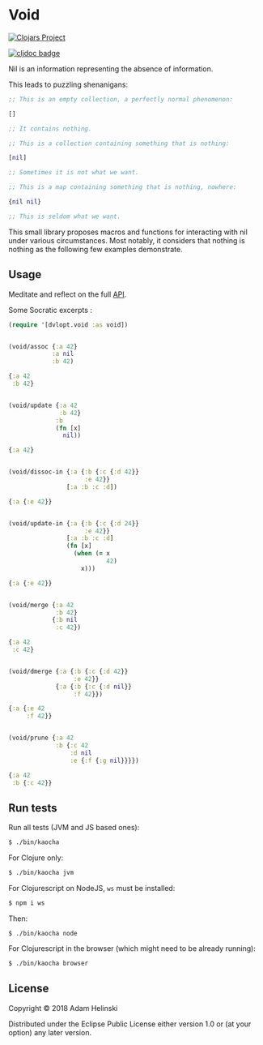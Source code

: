 # Void

[![Clojars
Project](https://img.shields.io/clojars/v/dvlopt/void.svg)](https://clojars.org/dvlopt/void)

[![cljdoc badge](https://cljdoc.org/badge/dvlopt/void)](https://cljdoc.org/d/dvlopt/void)


Nil is an information representing the absence of information.

This leads to puzzling shenanigans:

```clj
;; This is an empty collection, a perfectly normal phenomenon:

[]

;; It contains nothing.

;; This is a collection containing something that is nothing:

[nil]

;; Sometimes it is not what we want.

;; This is a map containing something that is nothing, nowhere:

{nil nil}

;; This is seldom what we want.
```

This small library proposes macros and functions for interacting with nil under
various circumstances. Most notably, it considers that nothing is nothing as the
following few examples demonstrate.


## Usage

Meditate and reflect on the full [API](https://cljdoc.org/d/dvlopt/void).

Some Socratic excerpts :

```clj
(require '[dvlopt.void :as void])


(void/assoc {:a 42}
            :a nil
            :b 42)

{:a 42
 :b 42}


(void/update {:a 42
              :b 42}
             :b
             (fn [x]
               nil))

{:a 42}


(void/dissoc-in {:a {:b {:c {:d 42}}
                     :e 42}}
                [:a :b :c :d])

{:a {:e 42}}


(void/update-in {:a {:b {:c {:d 24}}
                     :e 42}}
                [:a :b :c :d]
                (fn [x]
                  (when (= x
                           42)
                    x)))

{:a {:e 42}}


(void/merge {:a 42
             :b 42}
            {:b nil
             :c 42})

{:a 42
 :c 42}


(void/dmerge {:a {:b {:c {:d 42}}
                  :e 42}}
             {:a {:b {:c {:d nil}}
                  :f 42}})

{:a {:e 42
     :f 42}}


(void/prune {:a 42
             :b {:c 42
                 :d nil
                 :e {:f {:g nil}}}})

{:a 42
 :b {:c 42}}
```

## Run tests

Run all tests (JVM and JS based ones):

```bash
$ ./bin/kaocha
```

For Clojure only:

```bash
$ ./bin/kaocha jvm
```

For Clojurescript on NodeJS, `ws` must be installed:
```bash
$ npm i ws
```
Then:
```
$ ./bin/kaocha node
```

For Clojurescript in the browser (which might need to be already running):
```bash
$ ./bin/kaocha browser
```


## License

Copyright © 2018 Adam Helinski

Distributed under the Eclipse Public License either version 1.0 or (at
your option) any later version.

